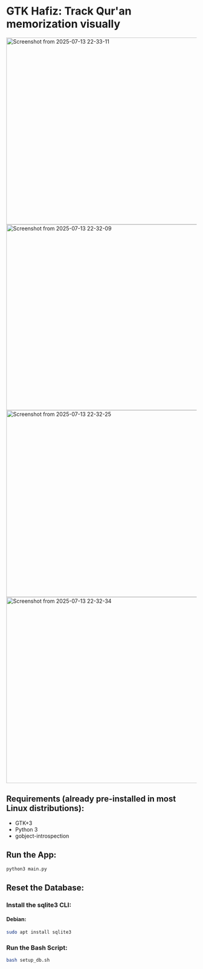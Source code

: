 # GTK Hafiz: Track Qur'an memorization visually
<img width="523" height="494" alt="Screenshot from 2025-07-13 22-33-11" src="https://github.com/user-attachments/assets/a79808af-b225-443a-a153-050e3433f500" />
<img width="524" height="491" alt="Screenshot from 2025-07-13 22-32-09" src="https://github.com/user-attachments/assets/303c1096-89eb-45a1-a29c-d0763ad63f9e" />
<img width="524" height="494" alt="Screenshot from 2025-07-13 22-32-25" src="https://github.com/user-attachments/assets/23015a80-5139-4bdf-bce4-ebfa4866e8c0" />
<img width="525" height="492" alt="Screenshot from 2025-07-13 22-32-34" src="https://github.com/user-attachments/assets/5276709a-6e76-4ec9-9e32-81c4e62d5538" />

## Requirements (already pre-installed in most Linux distributions):
- GTK+3
- Python 3
- gobject-introspection

## Run the App:
```bash
python3 main.py
```

## Reset the Database:
### Install the sqlite3 CLI:
#### Debian:
```bash
sudo apt install sqlite3
```
### Run the Bash Script:
```bash
bash setup_db.sh
```
